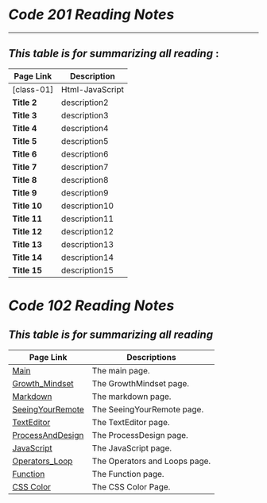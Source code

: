 # ***Code 201 Reading Notes***

---

## ***This table is for summarizing all reading*** : 


| **Page Link**| **Description** |
| --------- | ----------- |
| [class-01]   | Html-JavaScript |
| **Title 2**   | description2|
| **Title 3**   | description3|
| **Title 4**  | description4|
| **Title 5**   | description5|
| **Title 6**   | description6|
| **Title 7**   | description7|
| **Title 8**   | description8|
| **Title 9**   | description9|
| **Title 10**   | description10|
| **Title 11**  | description11|
| **Title 12**  | description12|
| **Title 13**  | description13|
| **Title 14**  | description14|
| **Title 15**  | description15|


# ***Code 102 Reading Notes***

## ***This table is for summarizing all reading***


Page Link     |  Descriptions
------------- | --------------
| [Main](https://sajaababneh.github.io/reading-notes/)    | The main page. |
| [Growth_Mindset](https://sajaababneh.github.io/reading-notes/Growthmindset)  | The GrowthMindset page.|
| [Markdown](https://sajaababneh.github.io/reading-notes/Markdown)  | The markdown page.|
| [SeeingYourRemote](https://sajaababneh.github.io/reading-notes/SeeingYourRemote)  | The SeeingYourRemote page.|
| [TextEditor](https://sajaababneh.github.io/reading-notes/Texteditor)  | The TextEditor page.|
| [ProcessAndDesign](https://sajaababneh.github.io/reading-notes/ProcessDesign)  | The ProcessDesign page.|
| [JavaScript](https://sajaababneh.github.io/reading-notes/Javascript)  | The JavaScript page.|
| [Operators_Loop](https://sajaababneh.github.io/reading-notes/OperatorsLoops)  | The Operators and Loops page.|
| [Function](https://sajaababneh.github.io/reading-notes/Function) | The Function page.|
| [CSS Color](https://sajaababneh.github.io/reading-notes/colorcss)  | The CSS Color Page.|








